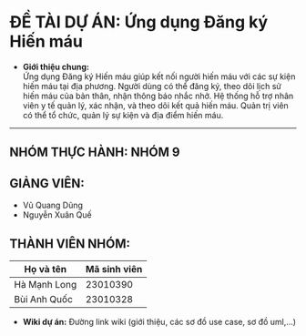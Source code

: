 ﻿# ĐỀ TÀI DỰ ÁN: Ứng dụng Đăng ký Hiến máu

- **Giới thiệu chung:**  
Ứng dụng Đăng ký Hiến máu giúp kết nối người hiến máu với các sự kiện hiến máu tại địa phương. Người dùng có thể đăng ký, theo dõi lịch sử hiến máu của bản thân, nhận thông báo nhắc nhở. Hệ thống hỗ trợ nhân viên y tế quản lý, xác nhận, và theo dõi kết quả hiến máu. Quản trị viên có thể tổ chức, quản lý sự kiện và địa điểm hiến máu.

---

## NHÓM THỰC HÀNH: NHÓM 9

## GIẢNG VIÊN: 
- Vũ Quang Dũng
- Nguyễn Xuân Quế

## THÀNH VIÊN NHÓM:
| Họ và tên        | Mã sinh viên  |
|------------------|---------------|
| Hà Mạnh Long     | 23010390      |
| Bùi Anh Quốc     | 23010328      |

- **Wiki dự án:** Đường link wiki (giới thiệu, các sơ đồ use case, sơ đồ uml,...)


